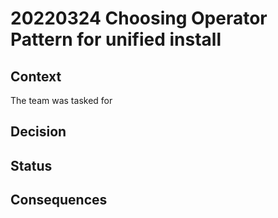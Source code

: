 # 20220324 Choosing Operator Pattern for unified install
## Context

The team was tasked for 
## Decision


## Status

## Consequences
